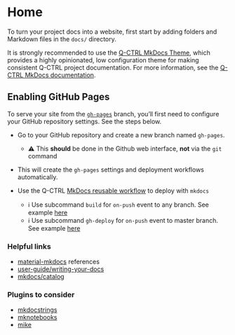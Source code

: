 # Home

To turn your project docs into a website, first start by adding folders and Markdown files in the `docs/` directory.

It is strongly recommended to use the [Q-CTRL MkDocs Theme](https://github.com/qctrl/mkdocs-theme), which provides a highly opinionated, low configuration theme for making consistent Q-CTRL project documentation. For more information, see the [Q-CTRL MkDocs documentation](https://crispy-dollop-z25wl2k.pages.github.io/).

## Enabling GitHub Pages

To serve your site from the [`gh-pages`](https://docs.github.com/en/pages/getting-started-with-github-pages/what-is-github-pages) branch, you’ll first need to configure your GitHub repository settings. See the steps below.

- Go to your GitHub repository and create a new branch named `gh-pages`.
    - ⚠️ This **should** be done in the Github web interface, **not** via the `git` command

- This will create the `gh-pages` settings and deployment workflows automatically.

- Use the Q-CTRL [MkDocs reusable workflow](https://qctrl.github.io/reusable-workflows/workflows/#mkdocs-build-and-deploy) to deploy with `mkdocs`
    - ℹ️ Use subcommand `build` for `on-push` event to any branch. See example [here](https://github.com/qctrl/reusable-workflows/blob/master/.github/workflows/build-docs.yaml)
    - ℹ️ Use subcommand `gh-deploy` for `on-push` event to master branch. See example [here](https://github.com/qctrl/reusable-workflows/blob/master/.github/workflows/deploy-docs.yaml)

### Helpful links

- [material-mkdocs](https://squidfunk.github.io/mkdocs-material/reference/) references
- [user-guide/writing-your-docs](https://www.mkdocs.org/user-guide/writing-your-docs/)
- [mkdocs/catalog](https://github.com/mkdocs/catalog)

### Plugins to consider

- [mkdocstrings](https://mkdocstrings.github.io/)
- [mknotebooks](https://github.com/greenape/mknotebooks)
- [mike](https://pypi.org/project/mike/)
